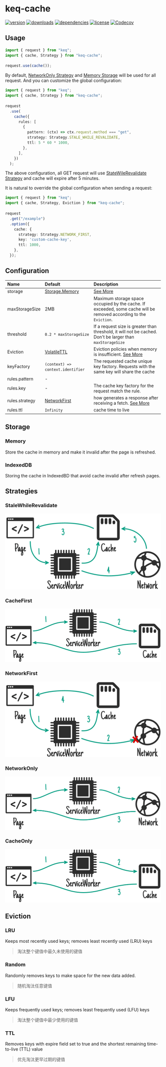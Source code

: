 # keq-cache

[npm]: https://www.npmjs.com/package/keq-cache

[![version](https://img.shields.io/npm/v/keq-cache.svg?logo=npm&style=for-the-badge)][npm]
[![downloads](https://img.shields.io/npm/dm/keq-cache.svg?logo=npm&style=for-the-badge)][npm]
[![dependencies](https://img.shields.io/librariesio/release/npm/keq-cache?logo=npm&style=for-the-badge)][npm]
[![license](https://img.shields.io/npm/l/keq-cache.svg?logo=github&style=for-the-badge)][npm]
[![Codecov](https://img.shields.io/codecov/c/gh/keq-request/keq-cache?logo=codecov&token=PLF0DT6869&style=for-the-badge)](https://codecov.io/gh/keq-request/keq-cache)

## Usage

```typescript
import { request } from "keq";
import { cache, Strategy } from "keq-cache";

request.use(cache());
```

By default, [NetworkOnly Strategy](#networkonly) and [Memory Storage](#memory) will be used for all request. And you can customize the global configuration:

<!-- prettier-ignore -->
```typescript
import { request } from "keq";
import { cache, Strategy } from "keq-cache";

request
  .use(
    cache({
      rules: [
        {
          pattern: (ctx) => ctx.request.method === "get",
          strategy: Strategy.STALE_WHILE_REVALIDATE,
          ttl: 5 * 60 * 1000,
        },
      ],
    })
  );
```

The above configuration, all GET request will use [StateWileRevalidate Strategy](#stale-while-revalidate) and cache will expire after 5 minutes.

It is natural to override the global configuration when sending a request:

<!-- prettier-ignore -->
```typescript
import { request } from "keq";
import { cache, Strategy, Eviction } from "keq-cache";

request
  .get("/example")
  .option({
    cache: {
      strategy: Strategy.NETWORK_FIRST,
      key: 'custom-cache-key',
      ttl: 1000,
    },
  });
```

## Configuration

| Name           | Default                           | Description                                                                                                       |
| :------------- | :-------------------------------- | :---------------------------------------------------------------------------------------------------------------- |
| storage        | [Storage.Memory](#memory)         | [See More](#storage)                                                                                              |
| maxStorageSize | 2MB                               | Maximum storage space occupied by the cache. If exceeded, some cache will be removed according to the `Eviction`. |
| threshold      | `0.2 * maxStorageSize`            | If a request size is greater than threshold, it will not be cached. Don't be larger than `maxStorageSize`         |
| Eviction       | [VolatileTTL](#volatilettl)       | Eviction policies when memory is insufficient. [See More](#eviction)                                              |
| keyFactory     | `(context) => context.identifier` | The requested cache unique key factory. Requests with the same key will share the cache                           |
| rules.pattern  | -                                 |
| rules.key      | -                                 | The cache key factory for the request match the rule.                                                             |
| rules.strategy | [NetworkFirst](#networkfirst)     | how generates a response after receiving a fetch. [See More](#strategies)                                         |
| rules.ttl      | `Infinity`                        | cache time to live                                                                                                |

## Storage

### Memory

Store the cache in memory and make it invalid after the page is refreshed.

### IndexedDB

Storing the cache in IndexedBD that avoid cache invalid after refresh pages.

## Strategies

### StaleWhileRevalidate

![stale-wile-revalidate](./images/stale-while-revalidate.png)

### CacheFirst

![cache-first](./images/cache-first.png)

### NetworkFirst

![network-first](./images/network-first.png)

### NetworkOnly

![network-only](./images/network-only.png)

### CacheOnly

![cache-only](./images/cache-only.png)

## Eviction

### LRU

Keeps most recently used keys; removes least recently used (LRU) keys

> 淘汰整个键值中最久未使用的键值

### Random

Randomly removes keys to make space for the new data added.

> 随机淘汰任意键值

### LFU

Keeps frequently used keys; removes least frequently used (LFU) keys

> 淘汰整个键值中最少使用的键值

### TTL

Removes keys with expire field set to true and the shortest remaining time-to-live (TTL) value

> 优先淘汰更早过期的键值
